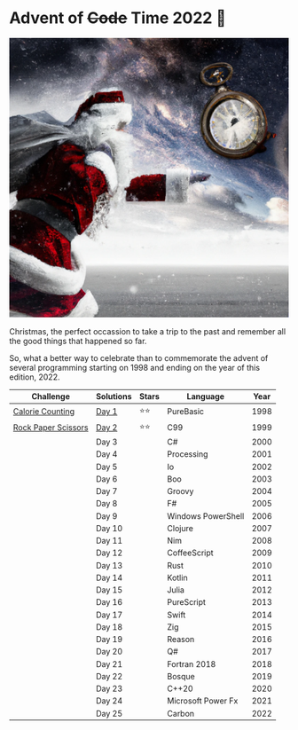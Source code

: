 # Advent of ~~Code~~ Time 2022 🎄

<p align="center">
  <img src="santa.png">
</p>

Christmas, the perfect occassion to take a trip to the past and remember all the good things that happened so far. 

So, what a better way to celebrate than to commemorate the advent of several programming starting on 1998 and ending on the year of this edition, 2022.

| Challenge                                                  | Solutions         | Stars | Language           | Year |
|------------------------------------------------------------|-------------------|-------|--------------------|------|
| [Calorie Counting](https://adventofcode.com/2022/day/1)    | [Day 1](Day%201/) | ⭐⭐    | PureBasic          | 1998 |
| [Rock Paper Scissors](https://adventofcode.com/2022/day/2) | [Day 2](Day%202/) | ⭐⭐    | C99                | 1999 |
|                                                            | Day 3             |       | C#                 | 2000 |
|                                                            | Day 4             |       | Processing         | 2001 |
|                                                            | Day 5             |       | Io                 | 2002 |
|                                                            | Day 6             |       | Boo                | 2003 |
|                                                            | Day 7             |       | Groovy             | 2004 |
|                                                            | Day 8             |       | F#                 | 2005 |
|                                                            | Day 9             |       | Windows PowerShell | 2006 |
|                                                            | Day 10            |       | Clojure            | 2007 |
|                                                            | Day 11            |       | Nim                | 2008 |
|                                                            | Day 12            |       | CoffeeScript       | 2009 |
|                                                            | Day 13            |       | Rust               | 2010 |
|                                                            | Day 14            |       | Kotlin             | 2011 |
|                                                            | Day 15            |       | Julia              | 2012 |
|                                                            | Day 16            |       | PureScript         | 2013 |
|                                                            | Day 17            |       | Swift              | 2014 |
|                                                            | Day 18            |       | Zig                | 2015 |
|                                                            | Day 19            |       | Reason             | 2016 |
|                                                            | Day 20            |       | Q#                 | 2017 |
|                                                            | Day 21            |       | Fortran 2018       | 2018 |
|                                                            | Day 22            |       | Bosque             | 2019 |
|                                                            | Day 23            |       | C++20              | 2020 |
|                                                            | Day 24            |       | Microsoft Power Fx | 2021 |
|                                                            | Day 25            |       | Carbon             | 2022 |
